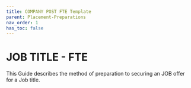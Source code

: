 ```yaml
---
title: COMPANY POST FTE Template
parent: Placement-Preparations
nav_order: 1
has_toc: false
---
```


# JOB TITLE - FTE
This Guide describes the method of preparation to securing an JOB offer for a Job title.
